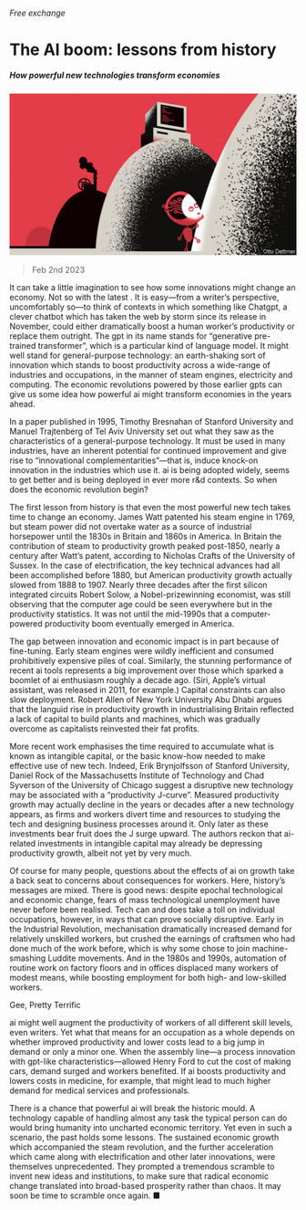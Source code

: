 ###### Free exchange

# The AI boom: lessons from history 

##### How powerful new technologies transform economies 

![image](images/20230204_FND000.jpg) 

> Feb 2nd 2023 

It can take a little imagination to see how some innovations might change an economy. Not so with the latest . It is easy—from a writer’s perspective, uncomfortably so—to think of contexts in which something like Chatgpt, a clever chatbot which has taken the web by storm since its release in November, could either dramatically boost a human worker’s productivity or replace them outright. The gpt in its name stands for “generative pre-trained transformer”, which is a particular kind of language model. It might well stand for general-purpose technology: an earth-shaking sort of innovation which stands to boost productivity across a wide-range of industries and occupations, in the manner of steam engines, electricity and computing. The economic revolutions powered by those earlier gpts can give us some idea how powerful ai might transform economies in the years ahead.

In a paper published in 1995, Timothy Bresnahan of Stanford University and Manuel Trajtenberg of Tel Aviv University set out what they saw as the characteristics of a general-purpose technology. It must be used in many industries, have an inherent potential for continued improvement and give rise to “innovational complementarities”—that is, induce knock-on innovation in the industries which use it. ai is being adopted widely, seems to get better  and is being deployed in ever more r&amp;d contexts. So when does the economic revolution begin?

The first lesson from history is that even the most powerful new tech takes time to change an economy. James Watt patented his steam engine in 1769, but steam power did not overtake water as a source of industrial horsepower until the 1830s in Britain and 1860s in America. In Britain the contribution of steam to productivity growth peaked post-1850, nearly a century after Watt’s patent, according to Nicholas Crafts of the University of Sussex. In the case of electrification, the key technical advances had all been accomplished before 1880, but American productivity growth actually slowed from 1888 to 1907. Nearly three decades after the first silicon integrated circuits Robert Solow, a Nobel-prizewinning economist, was still observing that the computer age could be seen everywhere but in the productivity statistics. It was not until the mid-1990s that a computer-powered productivity boom eventually emerged in America. 

The gap between innovation and economic impact is in part because of fine-tuning. Early steam engines were wildly inefficient and consumed prohibitively expensive piles of coal. Similarly, the stunning performance of recent ai tools represents a big improvement over those which sparked a boomlet of ai enthusiasm roughly a decade ago. (Siri, Apple’s virtual assistant, was released in 2011, for example.) Capital constraints can also slow deployment. Robert Allen of New York University Abu Dhabi argues that the languid rise in productivity growth in industrialising Britain reflected a lack of capital to build plants and machines, which was gradually overcome as capitalists reinvested their fat profits. 

More recent work emphasises the time required to accumulate what is known as intangible capital, or the basic know-how needed to make effective use of new tech. Indeed, Erik Brynjolfsson of Stanford University, Daniel Rock of the Massachusetts Institute of Technology and Chad Syverson of the University of Chicago suggest a disruptive new technology may be associated with a “productivity J-curve”. Measured productivity growth may actually decline in the years or decades after a new technology appears, as firms and workers divert time and resources to studying the tech and designing business processes around it. Only later as these investments bear fruit does the J surge upward. The authors reckon that ai-related investments in intangible capital may already be depressing productivity growth, albeit not yet by very much. 

Of course for many people, questions about the effects of ai on growth take a back seat to concerns about consequences for workers. Here, history’s messages are mixed. There is good news: despite epochal technological and economic change, fears of mass technological unemployment have never before been realised. Tech can and does take a toll on individual occupations, however, in ways that can prove socially disruptive. Early in the Industrial Revolution, mechanisation dramatically increased demand for relatively unskilled workers, but crushed the earnings of craftsmen who had done much of the work before, which is why some chose to join machine-smashing Luddite movements. And in the 1980s and 1990s, automation of routine work on factory floors and in offices displaced many workers of modest means, while boosting employment for both high- and low-skilled workers. 

Gee, Pretty Terrific

ai might well augment the productivity of workers of all different skill levels, even writers. Yet what that means for an occupation as a whole depends on whether improved productivity and lower costs lead to a big jump in demand or only a minor one. When the assembly line—a process innovation with gpt-like characteristics—allowed Henry Ford to cut the cost of making cars, demand surged and workers benefited. If ai boosts productivity and lowers costs in medicine, for example, that might lead to much higher demand for medical services and professionals. 

There is a chance that powerful ai will break the historic mould. A technology capable of handling almost any task the typical person can do would bring humanity into uncharted economic territory. Yet even in such a scenario, the past holds some lessons. The sustained economic growth which accompanied the steam revolution, and the further acceleration which came along with electrification and other later innovations, were themselves unprecedented. They prompted a tremendous scramble to invent new ideas and institutions, to make sure that radical economic change translated into broad-based prosperity rather than chaos. It may soon be time to scramble once again. ■






